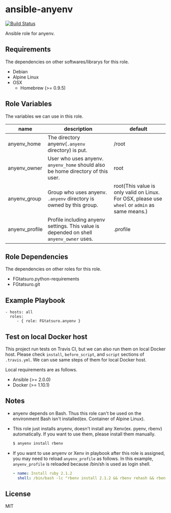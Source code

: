 ansible-anyenv
====================================

[![Build Status](https://travis-ci.org/FGtatsuro/ansible-anyenv.svg?branch=master)](https://travis-ci.org/FGtatsuro/ansible-anyenv)

Ansible role for anyenv.

Requirements
------------

The dependencies on other softwares/librarys for this role.

- Debian
- Alpine Linux
- OSX
  - Homebrew (>= 0.9.5)

Role Variables
--------------

The variables we can use in this role.

|name|description|default|
|---|---|---|
|anyenv_home|The directory anyenv(`.anyenv` directory) is put.|/root|
|anyenv_owner|User who uses anyenv. `anyenv_home` should also be home directory of this user.|root|
|anyenv_group|Group who uses anyenv. `.anyenv` directory is owned by this group.|root(This value is only valid on Linux. For OSX, please use `wheel` or `admin` as same means.)|
|anyenv_profile|Profile including anyenv settings. This value is depended on shell `anyenv_owner` uses.|.profile|

Role Dependencies
-----------------

The dependencies on other roles for this role.

- FGtatsuro.python-requirements
- FGtatsuro.git

Example Playbook
----------------

    - hosts: all
      roles:
         - { role: FGtatsuro.anyenv }

Test on local Docker host
-------------------------

This project run tests on Travis CI, but we can also run them on local Docker host.
Please check `install`, `before_script`, and `script` sections of `.travis.yml`.
We can use same steps of them for local Docker host.

Local requirements are as follows.

- Ansible (>= 2.0.0)
- Docker (>= 1.10.1)

Notes
-----

- anyenv depends on Bash. Thus this role can't be used on the environment Bash isn't installed(ex. Container of Alpine Linux).

- This role just installs anyenv, doesn't install any Xenv(ex. pyenv, rbenv) automatically. If you want to use them, please install them manually.

  ```bash
  $ anyenv install rbenv
  ```

- If you want to use anyenv or Xenv in playbook after this role is assigned, you may need to reload `anyenv_profile` as follows.
  In this example, `anyenv_profile` is reloaded because /bin/sh is used as login shell.

  ```yaml
  - name: Install ruby 2.1.2
    shell: /bin/bash -lc "rbenv install 2.1.2 && rbenv rehash && rbenv global 2.1.2"
  ```

License
-------

MIT
